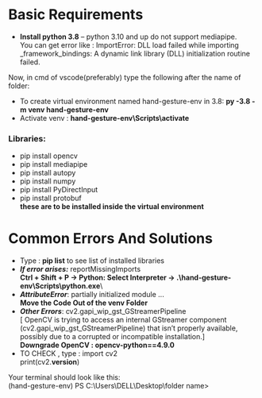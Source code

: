 # Basic Requirements

-	__Install python 3.8__ –  python 3.10 and up do not support mediapipe.\
You can get error like : ImportError: DLL load failed while importing _framework_bindings: A dynamic link library (DLL) initialization routine failed.

Now, in cmd of vscode(preferably) type the following after the name of folder:
-	To create virtual environment named hand-gesture-env in 3.8:
   **py -3.8 -m venv hand-gesture-env**  
-	Activate venv : **hand-gesture-env\Scripts\activate**

### Libraries: 
-	pip install opencv
-	pip install mediapipe
-	pip install autopy
-	pip install numpy
-	pip install PyDirectInput
-	pip install protobuf\
**these are to be installed inside the virtual environment**

# Common Errors And Solutions

-	Type : **pip list** to   see list of installed libraries
-	**_If error arises:_** reportMissingImports\
   **Ctrl + Shift + P   →  Python: Select Interpreter    →  .\hand-gesture-env\Scripts\python.exe**\
 - **_AttributeError_**: partially initialized module ...\
**Move the Code Out of the venv Folder**
-	**_Other Errors_**: cv2.gapi_wip_gst_GStreamerPipeline\
	[ OpenCV is trying to access an internal GStreamer component (cv2.gapi_wip_gst_GStreamerPipeline) that isn’t properly available,
 possibly due to a corrupted or incompatible installation.] \
**Downgrade OpenCV : opencv-python==4.9.0** 
- TO CHECK , type  : import cv2\
print(cv2.__version__)

Your terminal should look like this:   
(hand-gesture-env) PS C:\Users\DELL\Desktop\folder name>
